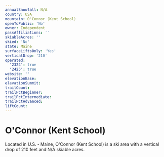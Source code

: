 ```yaml
---
annualSnowfall: N/A
country: USA
mountain: O'Connor (Kent School)
openToPublic: 'No'
owner: Independent
passAffiliations: ''
skiableAcres: ''
skied: 'No'
state: Maine
surfaceLiftsOnly: 'Yes'
verticalDrop: '210'
operated:
  '2324': true
  '2425': true
website: ''
elevationBase:
elevationSummit:
trailCount:
trailPctBeginner:
trailPctIntermediate:
trailPctAdvanced:
liftCount:
---
```



# O'Connor (Kent School)

Located in U.S. - Maine, O'Connor (Kent School) is a ski area with a vertical drop of 210 feet and N/A skiable acres.
